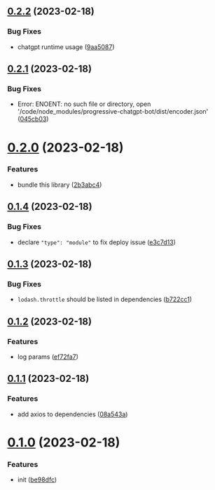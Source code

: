 ## [0.2.2](https://github.com/ulivz/progressive-chatgpt-bot/compare/v0.2.1...v0.2.2) (2023-02-18)


### Bug Fixes

* chatgpt runtime usage ([9aa5087](https://github.com/ulivz/progressive-chatgpt-bot/commit/9aa50875ab83d9d84d69e4c2e5f9d99da30d90f9))



## [0.2.1](https://github.com/ulivz/progressive-chatgpt-bot/compare/v0.2.0...v0.2.1) (2023-02-18)


### Bug Fixes

* Error: ENOENT: no such file or directory, open '/code/node_modules/progressive-chatgpt-bot/dist/encoder.json' ([045cb03](https://github.com/ulivz/progressive-chatgpt-bot/commit/045cb036e62da8eff73a91039e2c46de22db33c9))



# [0.2.0](https://github.com/ulivz/progressive-chatgpt-bot/compare/v0.1.4...v0.2.0) (2023-02-18)


### Features

* bundle this library ([2b3abc4](https://github.com/ulivz/progressive-chatgpt-bot/commit/2b3abc416071d1f12bf7c0837b804b042f63668d))



## [0.1.4](https://github.com/ulivz/progressive-chatgpt-bot/compare/v0.1.3...v0.1.4) (2023-02-18)


### Bug Fixes

* declare `"type": "module"` to fix deploy issue ([e3c7d13](https://github.com/ulivz/progressive-chatgpt-bot/commit/e3c7d139eecbda71c5444f1a33b3a81854955b83))



## [0.1.3](https://github.com/ulivz/progressive-chatgpt-bot/compare/v0.1.2...v0.1.3) (2023-02-18)


### Bug Fixes

* `lodash.throttle` should be listed in dependencies ([b722cc1](https://github.com/ulivz/progressive-chatgpt-bot/commit/b722cc1d44eff5c183604c35cd8a970eeaa15dde))



## [0.1.2](https://github.com/ulivz/progressive-chatgpt-bot/compare/v0.1.1...v0.1.2) (2023-02-18)


### Features

* log params ([ef72fa7](https://github.com/ulivz/progressive-chatgpt-bot/commit/ef72fa7eb33f0c5d5e963c40e73dc04db17ffde4))



## [0.1.1](https://github.com/ulivz/progressive-chatgpt-bot/compare/v0.1.0...v0.1.1) (2023-02-18)


### Features

* add axios to dependencies ([08a543a](https://github.com/ulivz/progressive-chatgpt-bot/commit/08a543a454e84361856333fd15e7cdd95db6f690))



# [0.1.0](https://github.com/ulivz/progressive-chatgpt-bot/compare/be98dfc69128b84c113bb08e1f097afe2a9db2f5...v0.1.0) (2023-02-18)


### Features

* init ([be98dfc](https://github.com/ulivz/progressive-chatgpt-bot/commit/be98dfc69128b84c113bb08e1f097afe2a9db2f5))



